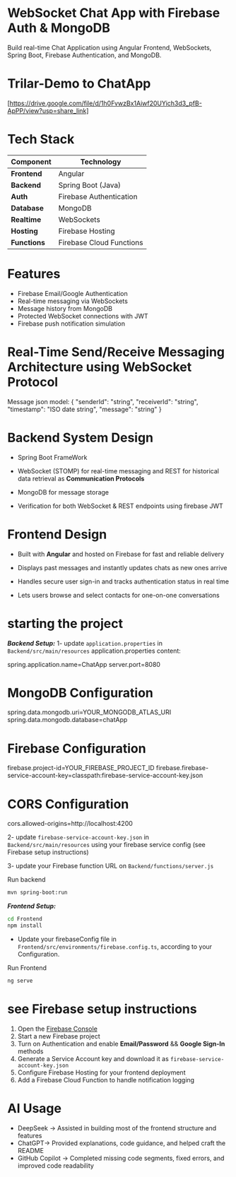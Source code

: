 
# WebSocket Chat App with Firebase Auth & MongoDB

Build real-time Chat Application using Angular Frontend, WebSockets, Spring Boot, Firebase Authentication, and MongoDB.

# Trilar-Demo to ChatApp
[https://drive.google.com/file/d/1h0FvwzBx1Aiwf20UYich3d3_pfB-ApPP/view?usp=share_link]
 

# Tech Stack

| Component       | Technology               |
|-----------------|--------------------------|
| **Frontend**    | Angular                  |
| **Backend**     | Spring Boot (Java)       |
| **Auth**        | Firebase Authentication  |
| **Database**    | MongoDB                  |
| **Realtime**    | WebSockets               |
| **Hosting**     | Firebase Hosting         |
| **Functions**   | Firebase Cloud Functions |


# Features

- Firebase Email/Google Authentication
- Real-time messaging via WebSockets
- Message history from MongoDB
- Protected WebSocket connections with JWT
- Firebase push notification simulation


# Real-Time Send/Receive Messaging Architecture using WebSocket Protocol

Message json model:
 {
  "senderId": "string",
  "receiverId": "string",
  "timestamp": "ISO date string",
  "message": "string"
}


# Backend System Design

- Spring Boot FrameWork 

- WebSocket (STOMP) for real-time messaging
and REST for historical data retrieval as **Communication Protocols**

- MongoDB for message storage  

- Verification for both WebSocket & REST endpoints using firebase JWT


# Frontend Design

- Built with **Angular** and hosted on Firebase for fast and reliable delivery  

- Displays past messages and instantly updates chats as new ones arrive 

- Handles secure user sign-in and tracks authentication status in real time  

- Lets users browse and select contacts for one-on-one conversations  
 
# starting the project 

***Backend Setup:***
1- update `application.properties` in `Backend/src/main/resources`
application.properties content: 

spring.application.name=ChatApp
server.port=8080

# MongoDB Configuration
spring.data.mongodb.uri=YOUR_MONGODB_ATLAS_URI
spring.data.mongodb.database=chatApp

# Firebase Configuration
firebase.project-id=YOUR_FIREBASE_PROJECT_ID
firebase.firebase-service-account-key=classpath:firebase-service-account-key.json

# CORS Configuration
cors.allowed-origins=http://localhost:4200

2- update `firebase-service-account-key.json` in `Backend/src/main/resources`
    using your firebase service config (see Firebase setup instructions)

3- update your Firebase function URL on `Backend/functions/server.js`

Run backend
```bash
mvn spring-boot:run
```

***Frontend Setup:***

```bash
cd Frontend
npm install
```
- Update your firebaseConfig file in `Frontend/src/environments/firebase.config.ts`,
according to your Configuration.

Run Frontend
```bash
ng serve
```

# see Firebase setup instructions
1. Open the [Firebase Console](https://console.firebase.google.com)  
2. Start a new Firebase project  
3. Turn on Authentication and enable **Email/Password** && **Google Sign-In** methods  
4. Generate a Service Account key and download it as `firebase-service-account-key.json`  
5. Configure Firebase Hosting for your frontend deployment  
6. Add a Firebase Cloud Function to handle notification logging  


# AI Usage
- DeepSeek -> Assisted in building most of the frontend structure and features  
- ChatGPT-> Provided explanations, code guidance, and helped craft the README  
- GitHub Copilot -> Completed missing code segments, fixed errors, and improved code readability  


